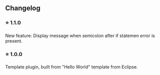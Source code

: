 ## Changelog 

### :star: 1.1.0 
New feature: Display message when semicolon after if statemen error is present. 

### :star: 1.0.0 
Template plugin, built from "Hello World" template from Eclipse.
